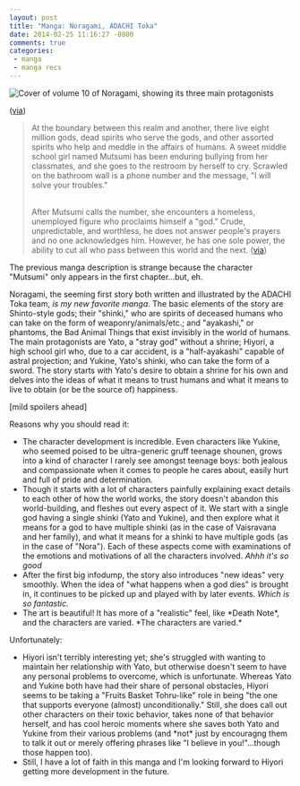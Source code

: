 ```yaml
---
layout: post
title: "Manga: Noragami, ADACHI Toka"
date: 2014-02-25 11:16:27 -0800
comments: true
categories: 
 - manga
 - manga recs
---
```

<img class="book-cover" src="{{ root_url}}/images/noragami.jpg" alt="Cover of volume 10 of Noragami, showing its three main protagonists"/>
<p class="caption">(<A href="https://www.goodreads.com/book/show/14290364-champion">via</a>)</p>
<blockquote>At the boundary between this realm and another, there live eight million gods, dead spirits who serve the gods, and other assorted spirits who help and meddle in the affairs of humans. A sweet middle school girl named Mutsumi has been enduring bullying from her classmates, and she goes to the restroom by herself to cry. Scrawled on the bathroom wall is a phone number and the message, "I will solve your troubles."
<br/><br/>

After Mutsumi calls the number, she encounters a homeless, unemployed figure who proclaims himself a "god." Crude, unpredictable, and worthless, he does not answer people's prayers and no one acknowledges him. However, he has one sole power, the ability to cut all who pass between this world and the next. (<a href="http://www.mangaupdates.com/series.html?id=56588">via</a>)</blockquote>

The previous manga description is strange because the character "Mutsumi" only appears in the first chapter...but, eh.

Noragami, the seeming first story both written and illustrated by the ADACHI Toka team, *is my new favorite manga*. The basic elements of the story are Shinto-style gods; their "shinki," who are spirits of deceased humans who can take on the form of weaponry/animals/etc.; and "ayakashi," or phantoms, the Bad Animal Things that exist invisibly in the world of humans. The main protagonists are Yato, a "stray god" without a shrine; Hiyori, a high school girl who, due to a car accident, is a "half-ayakashi" capable of astral projection; and Yukine, Yato's shinki, who can take the form of a sword. The story starts with Yato's desire to obtain a shrine for his own and delves into the ideas of what it means to trust humans and what it means to live to obtain (or be the source of) happiness.

[mild spoilers ahead]

Reasons why you should read it:
<ul>
<li>The character development is incredible. Even characters like Yukine, who seemed poised to be ultra-generic gruff teenage shounen, grows into a kind of character I rarely see amongst teenage boys: both jealous and compassionate when it comes to people he cares about, easily hurt and full of pride and determination.</li>
<li>Though it starts with a lot of characters painfully explaining exact details to each other of how the world works, the story doesn't abandon this world-building, and fleshes out every aspect of it. We start with a single god having a single shinki (Yato and Yukine), and then explore what it means for a god to have multiple shinki (as in the case of Vaisravana and her family), and what it means for a shinki to have multiple gods (as in the case of "Nora"). Each of these aspects come with examinations of the emotions and motivations of all the characters involved. <em>Ahhh it's so good</em></li>
<li>After the first big infodump, the story also introduces "new ideas" very smoothly. When the idea of "what happens when a god dies" is brought in, it continues to be picked up and played with by later events. <em>Which is so fantastic.</em></li>
<li>The art is beautiful! It has more of a "realistic" feel, like *Death Note*, and the characters are varied. *The characters are varied.*</li>
</ul>

Unfortunately:
<ul>
<li>Hiyori isn't terribly interesting yet; she's struggled with wanting to maintain her relationship with Yato, but otherwise doesn't seem to have any personal problems to overcome, which is unfortunate. Whereas Yato and Yukine both have had their share of personal obstacles, Hiyori seems to be taking a "Fruits Basket Tohru-like" role in being "the one that supports everyone (almost) unconditionally." Still, she does call out other characters on their toxic behavior, takes none of that behavior herself, and has cool heroic moments where she saves both Yato and Yukine from their various problems (and *not* just by encouragng them to talk it out or merely offering phrases like "I believe in you!"...though those happen too).</li>
<li>Still, I have a lot of faith in this manga and I'm looking forward to Hiyori getting more development in the future.</li>
</ul> 
